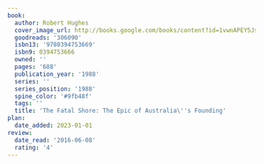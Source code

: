 ```yaml
---
book:
  author: Robert Hughes
  cover_image_url: http://books.google.com/books/content?id=1vwnAPEY5JsC&printsec=frontcover&img=1&zoom=1&edge=curl&source=gbs_api
  goodreads: '306090'
  isbn13: '9780394753669'
  isbn9: 0394753666
  owned: ''
  pages: '688'
  publication_year: '1988'
  series: ''
  series_position: '1988'
  spine_color: '#9fb48f'
  tags: ''
  title: 'The Fatal Shore: The Epic of Australia\''s Founding'
plan:
  date_added: 2023-01-01
review:
  date_read: '2016-06-08'
  rating: '4'
---
```

